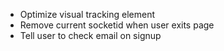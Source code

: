- Optimize visual tracking element
- Remove current socketid when user exits page
- Tell user to check email on signup
